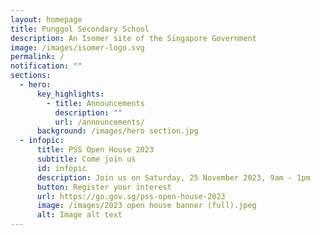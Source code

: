 ```yaml
---
layout: homepage
title: Punggol Secondary School
description: An Isomer site of the Singapore Government
image: /images/isomer-logo.svg
permalink: /
notification: ""
sections:
  - hero:
      key_highlights:
        - title: Announcements
          description: ""
          url: /announcements/
      background: /images/hero section.jpg
  - infopic:
      title: PSS Open House 2023
      subtitle: Come join us
      id: infopic
      description: Join us on Saturday, 25 November 2023, 9am - 1pm
      button: Register your interest
      url: https://go.gov.sg/pss-open-house-2023
      image: /images/2023 open house banner (full).jpeg
      alt: Image alt text
---
```

